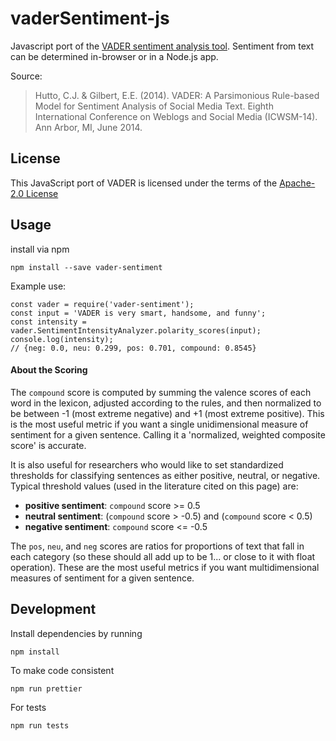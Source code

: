 # vaderSentiment-js

Javascript port of the [VADER sentiment analysis tool](https://github.com/cjhutto/vaderSentiment).
Sentiment from text can be determined in-browser or in a Node.js app.

Source:

> Hutto, C.J. & Gilbert, E.E. (2014). VADER: A Parsimonious Rule-based Model for Sentiment Analysis of Social Media Text. Eighth International Conference on Weblogs and Social Media (ICWSM-14). Ann Arbor, MI, June 2014.


## License

This JavaScript port of VADER is licensed under the terms of the [Apache-2.0 License](http://www.apache.org/licenses/LICENSE-2.0)

## Usage

install via npm

```
npm install --save vader-sentiment
```

Example use:

```
const vader = require('vader-sentiment');
const input = 'VADER is very smart, handsome, and funny';
const intensity = vader.SentimentIntensityAnalyzer.polarity_scores(input);
console.log(intensity);
// {neg: 0.0, neu: 0.299, pos: 0.701, compound: 0.8545}
```

#### About the Scoring

The ```compound``` score is computed by summing the valence scores of each word in
the lexicon, adjusted according to the rules, and then normalized to be between
-1 (most extreme negative) and +1 (most extreme positive). This is the most useful
metric if you want a single unidimensional measure of sentiment for a given sentence.
Calling it a 'normalized, weighted composite score' is accurate.

It is also useful for researchers who would like to set standardized thresholds
for classifying sentences as either positive, neutral, or negative.  
Typical threshold values (used in the literature cited on this page) are:

* **positive sentiment**: ```compound``` score >=  0.5
* **neutral  sentiment**: (```compound``` score > -0.5) and (``compound`` score < 0.5)
* **negative sentiment**: ```compound``` score <= -0.5

The ```pos```, ```neu```, and ```neg``` scores are ratios for proportions of text that
fall in each category (so these should all add up to be 1... or close to it with
float operation). These are the most useful metrics if you want multidimensional
measures of sentiment for a given sentence.

## Development

Install dependencies by running

```
npm install
```

To make code consistent

```
npm run prettier
```

For tests

```
npm run tests
```

